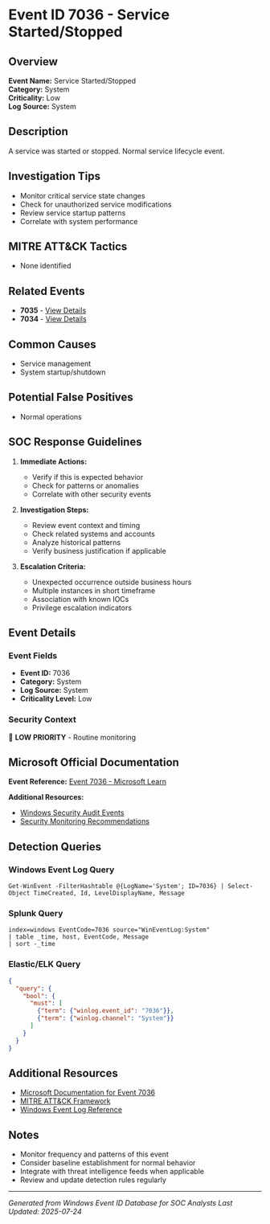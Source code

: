# Event ID 7036 - Service Started/Stopped

## Overview
**Event Name:** Service Started/Stopped  
**Category:** System  
**Criticality:** Low  
**Log Source:** System  

## Description
A service was started or stopped. Normal service lifecycle event.

## Investigation Tips
- Monitor critical service state changes
- Check for unauthorized service modifications
- Review service startup patterns
- Correlate with system performance

## MITRE ATT&CK Tactics
- None identified

## Related Events
- **7035** - [View Details](7035.md)
- **7034** - [View Details](7034.md)

## Common Causes
- Service management
- System startup/shutdown

## Potential False Positives
- Normal operations

## SOC Response Guidelines
1. **Immediate Actions:**
   - Verify if this is expected behavior
   - Check for patterns or anomalies
   - Correlate with other security events

2. **Investigation Steps:**
   - Review event context and timing
   - Check related systems and accounts
   - Analyze historical patterns
   - Verify business justification if applicable

3. **Escalation Criteria:**
   - Unexpected occurrence outside business hours
   - Multiple instances in short timeframe
   - Association with known IOCs
   - Privilege escalation indicators

## Event Details

### Event Fields
- **Event ID:** 7036
- **Category:** System
- **Log Source:** System
- **Criticality Level:** Low

### Security Context
📝 **LOW PRIORITY** - Routine monitoring

## Microsoft Official Documentation
**Event Reference:** [Event 7036 - Microsoft Learn](https://learn.microsoft.com/en-us/windows/win32/services/service-control-manager)

**Additional Resources:**
- [Windows Security Audit Events](https://learn.microsoft.com/en-us/windows/security/threat-protection/auditing/audit-events)
- [Security Monitoring Recommendations](https://learn.microsoft.com/en-us/windows-server/identity/ad-ds/plan/appendix-l--events-to-monitor)

## Detection Queries

### Windows Event Log Query
```
Get-WinEvent -FilterHashtable @{LogName='System'; ID=7036} | Select-Object TimeCreated, Id, LevelDisplayName, Message
```

### Splunk Query
```spl
index=windows EventCode=7036 source="WinEventLog:System"
| table _time, host, EventCode, Message
| sort -_time
```

### Elastic/ELK Query
```json
{
  "query": {
    "bool": {
      "must": [
        {"term": {"winlog.event_id": "7036"}},
        {"term": {"winlog.channel": "System"}}
      ]
    }
  }
}
```

## Additional Resources
- [Microsoft Documentation for Event 7036](https://docs.microsoft.com/en-us/windows/security/threat-protection/auditing/event-7036)
- [MITRE ATT&CK Framework](https://attack.mitre.org/)
- [Windows Event Log Reference](https://docs.microsoft.com/en-us/windows/win32/eventlog/event-logging)

## Notes
- Monitor frequency and patterns of this event
- Consider baseline establishment for normal behavior
- Integrate with threat intelligence feeds when applicable
- Review and update detection rules regularly

---
*Generated from Windows Event ID Database for SOC Analysts*
*Last Updated: 2025-07-24*